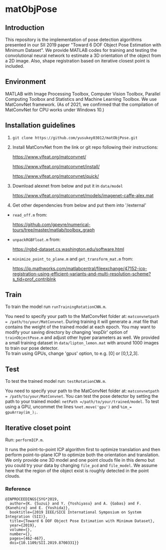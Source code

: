 # matObjPose
## Introduction
This repository is the implementation of pose detection algorithms presented in our SII 2019 paper "Toward 6 DOF Object Pose Estimation with Minimum Dataset".
We provide MATLAB codes for training and testing the convolutional neural network to estimate 
a 3D orientation of the object from a 2D image. Also, shape registration based on iterative closest point 
is included.

## Environment 
MATLAB with Image Processing Toolbox, Computer Vision Toolbox, Parallel Computing Toolbox and Statistics and Machine Learning Toolbox.
We use MatConvNet framework. (As of 2021, we confirmed that the compilation of MatConvNet for CPU works under Windows 10.)

## Installation guidelines
1. `git clone https://github.com/yusukey03012/matObjPose.git`

2. Install MatConvNet from the link or git repo following their instructions:
   
   https://www.vlfeat.org/matconvnet/
   
   https://www.vlfeat.org/matconvnet/install/
   
   https://www.vlfeat.org/matconvnet/quick/
   
3. Download alexnet from below and put it in `data/model`
   
    https://www.vlfeat.org/matconvnet/models/imagenet-caffe-alex.mat

4. Get other dependencies from below and put them into '/external'
- `read_off.m` from:
  
  https://github.com/gpeyre/numerical-tours/tree/master/matlab/toolbox_graph

- `unpackRGBFloat.m` from:
  
  https://rgbd-dataset.cs.washington.edu/software.html

- `minimize_point_to_plane.m` and `get_transform_mat.m` from:
  
  https://jp.mathworks.com/matlabcentral/fileexchange/47152-icp-registration-using-efficient-variants-and-multi-resolution-scheme?s_tid=prof_contriblnk

## Train
To train the model run `runTrainingRotationCNN.m`. 

You need to specify your path to the MatConvNet folder at: `matconvnetpath = /path/to/your/MatConvnet`.
During training it will generate a .mat file that contains the weight of the trained model at each epoch.
You may want to modify your saving directory by changing 'expDir' option of `trainObjectPose.m` and adjust other hyper parameters as well.
We provided a small training dataset in `data/lipton_lemon.mat` with around 1000 images to train our pose detector.  
To train using GPUs, change 'gpus' option, to e.g. [0] or [0,1,2,3].

## Test
To test the trained model run: `testRotationCNN.m`. 

You need to specify your path to the MatConvNet folder at: `matconvnetpath = /path/to/your/MatConvnet`.
You can test the pose detector by setting the path to your trained model: `netPath =/path/to/your/trained/model`.
To test using a GPU, uncommet the lines `%net.move('gpu')` and `%im_= gpuArray(im_);`.  

## Iterative closet point
Run: `performICP.m`.

It runs the point-to-point ICP algorithm first to optimize translation and then perform point-to-plane ICP to optimize both the orientation and translation.
We only provide one 3D model and one point clouds file in this demo but you could try your data by changing
`file_pcd` and  `file_model`. 
We assume here that the region of the object exist is roughly detected in the point clouds.   

### Reference
```
@INPROCEEDINGS{SYG*2019,
  author={K. {Suzui} and Y. {Yoshiyasu} and A. {Gabas} and F. {Kanehiro} and E. {Yoshida}},
  booktitle={2019 IEEE/SICE International Symposium on System Integration (SII)}, 
  title={Toward 6 DOF Object Pose Estimation with Minimum Dataset}, 
  year={2019},
  volume={},
  number={},
  pages={462-467},
  doi={10.1109/SII.2019.8700331}}
```

